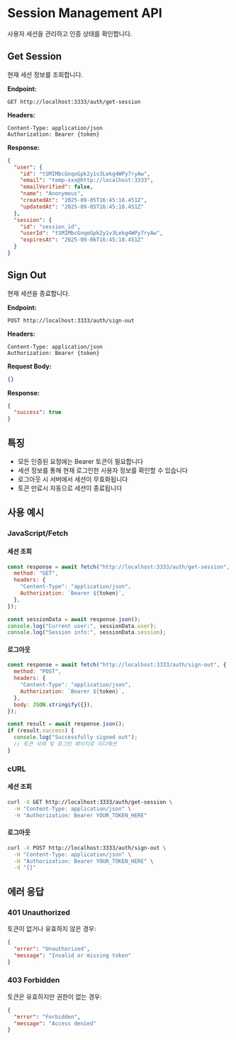 # Session Management API

사용자 세션을 관리하고 인증 상태를 확인합니다.

## Get Session

현재 세션 정보를 조회합니다.

**Endpoint:**

```
GET http://localhost:3333/auth/get-session
```

**Headers:**

```
Content-Type: application/json
Authorization: Bearer {token}
```

**Response:**

```json
{
  "user": {
    "id": "tSMIMbcGnqoGpk2y1v3Lekg4WPy7ryAw",
    "email": "temp-xxx@http://localhost:3333",
    "emailVerified": false,
    "name": "Anonymous",
    "createdAt": "2025-09-05T16:45:18.451Z",
    "updatedAt": "2025-09-05T16:45:18.451Z"
  },
  "session": {
    "id": "session_id",
    "userId": "tSMIMbcGnqoGpk2y1v3Lekg4WPy7ryAw",
    "expiresAt": "2025-09-06T16:45:18.451Z"
  }
}
```

## Sign Out

현재 세션을 종료합니다.

**Endpoint:**

```
POST http://localhost:3333/auth/sign-out
```

**Headers:**

```
Content-Type: application/json
Authorization: Bearer {token}
```

**Request Body:**

```json
{}
```

**Response:**

```json
{
  "success": true
}
```

## 특징

- 모든 인증된 요청에는 Bearer 토큰이 필요합니다
- 세션 정보를 통해 현재 로그인한 사용자 정보를 확인할 수 있습니다
- 로그아웃 시 서버에서 세션이 무효화됩니다
- 토큰 만료시 자동으로 세션이 종료됩니다

## 사용 예시

### JavaScript/Fetch

#### 세션 조회

```javascript
const response = await fetch("http://localhost:3333/auth/get-session", {
  method: "GET",
  headers: {
    "Content-Type": "application/json",
    Authorization: `Bearer ${token}`,
  },
});

const sessionData = await response.json();
console.log("Current user:", sessionData.user);
console.log("Session info:", sessionData.session);
```

#### 로그아웃

```javascript
const response = await fetch("http://localhost:3333/auth/sign-out", {
  method: "POST",
  headers: {
    "Content-Type": "application/json",
    Authorization: `Bearer ${token}`,
  },
  body: JSON.stringify({}),
});

const result = await response.json();
if (result.success) {
  console.log("Successfully signed out");
  // 토큰 삭제 및 로그인 페이지로 리디렉션
}
```

### cURL

#### 세션 조회

```bash
curl -X GET http://localhost:3333/auth/get-session \
  -H "Content-Type: application/json" \
  -H "Authorization: Bearer YOUR_TOKEN_HERE"
```

#### 로그아웃

```bash
curl -X POST http://localhost:3333/auth/sign-out \
  -H "Content-Type: application/json" \
  -H "Authorization: Bearer YOUR_TOKEN_HERE" \
  -d "{}"
```

## 에러 응답

### 401 Unauthorized

토큰이 없거나 유효하지 않은 경우:

```json
{
  "error": "Unauthorized",
  "message": "Invalid or missing token"
}
```

### 403 Forbidden

토큰은 유효하지만 권한이 없는 경우:

```json
{
  "error": "Forbidden",
  "message": "Access denied"
}
```
